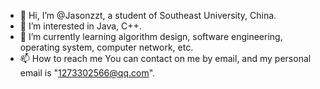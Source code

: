 - 👋 Hi, I’m @Jasonzzt, a student of Southeast University, China.
- 👀 I’m interested in Java, C++.
- 🌱 I’m currently learning algorithm design, software engineering, operating system, computer network, etc.
- 📫 How to reach me  You can contact on me by email, and my personal email is "1273302566@qq.com".

<!---
Jasonzzt/Jasonzzt is a ✨ special ✨ repository because its `README.md` (this file) appears on your GitHub profile.
You can click the Preview link to take a look at your changes.
--->
